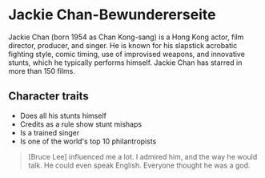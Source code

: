 # Jackie Chan-Bewundererseite

Jackie Chan (born 1954 as Chan Kong-sang) is a Hong Kong actor, film director, producer, and singer. He is known for his slapstick acrobatic fighting style, comic timing, use of improvised weapons, and innovative stunts, which he typically performs himself. Jackie Chan has starred in more than 150 films.

## Character traits
* Does all his stunts himself
* Credits as a rule show stunt mishaps  
* Is a trained singer
* Is one of the world's top 10 philantropists

> \[Bruce Lee\] influenced me a lot. I admired him, and the way he would talk. 
> He could even speak English. Everyone thought he was a god.
